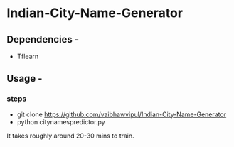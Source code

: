 # Indian-City-Name-Generator

## Dependencies -
- Tflearn

## Usage -

### steps

- git clone https://github.com/vaibhawvipul/Indian-City-Name-Generator
- python citynamespredictor.py

It takes roughly around 20-30 mins to train.
